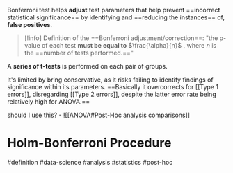 Bonferroni test helps **adjust** test parameters that help prevent ==incorrect statistical significance== by identifying and ==reducing the instances== of, **false positives**.

> [!info] Definition of the ==Bonferroni adjustment/correction==:
> "the p-value of each test **must be equal to** $\frac{\alpha}{n}$ , where $n$ is the ==number of tests performed.=="

A **series of t-tests** is performed on each pair of groups. 

It's limited by bring conservative, as it risks failing to identify findings of significance within its parameters.
==Basically it overcorrects for [[Type 1 errors]], disregarding [[Type 2 errors]], despite the latter error rate being relatively high for ANOVA.==

should I use this? - ![[ANOVA#Post-Hoc analysis comparisons]]
# Holm-Bonferroni Procedure


#definition #data-science #analysis #statistics #post-hoc